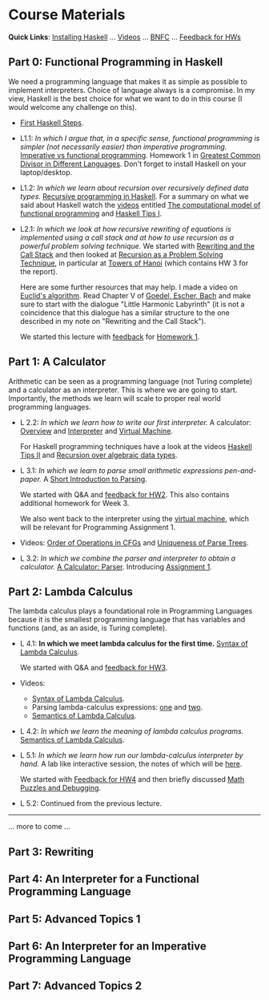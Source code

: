 
# Course Materials

**Quick Links**: [Installing Haskell](https://hackmd.io/@alexhkurz/Hk86XnCzD) ...  [Videos](videos.md) ... [BNFC](BNFC-installation.md) ... [Feedback for HWs](feedback-hw.md)

<!-- [Haskell projects](haskell-projects.md) ...-->

## Part 0: Functional Programming in Haskell

We need a programming language that makes it as simple as possible to implement interpreters. Choice of language always is a compromise. In my view, Haskell is the best choice for what we want to do in this course (I would welcome any challenge on this).

- [First Haskell Steps](https://hackmd.io/@alexhkurz/SJgHGZ_nw).

- L1.1: *In which I argue that, in a specific sense, functional programming is simpler (not necessarily easier) than imperative programming.* [Imperative vs functional programming](https://hackmd.io/@alexhkurz/SJKWvna6U). Homework 1 in [Greatest Common Divisor in Different Languages](https://hackmd.io/@alexhkurz/SkqMtH0sK). Don't forget to install Haskell on your laptop/desktop.


- L1.2: *In which we learn about recursion over recursively defined data types.* [Recursive programming in Haskell](https://hackmd.io/@alexhkurz/H1jUka4Gv). For a summary on what we said about Haskell watch the [videos](videos.md) entitled [The computational model of functional programming](https://youtu.be/u_OMwv8tDVg) and [Haskell Tips I](https://youtu.be/wj0j2HjMw6w).

- L2.1: *In which we look at how recursive rewriting of equations is implemented using a call stack and at how to use recursion as a powerful problem solving technique.* We started with [Rewriting and the Call Stack](https://hackmd.io/@alexhkurz/HJiulVg0U) and then looked at [Recursion as a Problem Solving Technique](https://hackmd.io/@alexhkurz/Sy7M_6yMF), in particular at [Towers of Hanoi](https://hackmd.io/@alexhkurz/rJQwvpyMY) (which contains HW 3 for the report).

    Here are some further resources that may help. I made a video on [Euclid's algorithm](https://youtu.be/ZcJMj0antos). Read Chapter V of [Goedel, Escher, Bach](https://www.physixfan.com/wp-content/files/GEBen.pdf) and make sure to start with the dialogue "Little Harmonic Labyrinth" (it is not a coincidence that this dialogue has a similar structure to the one described in my note on "Rewriting and the Call Stack").

    We started this lecture with [feedback](feedback-hw.md) for [Homework 1](https://hackmd.io/@alexhkurz/SkqMtH0sK).


## Part 1: A Calculator

Arithmetic can be seen as a programming language (not Turing complete) and a calculator as an interpreter. This is where we are going to start. Importantly, the methods we learn will scale to proper real world programming languages.

- L 2.2: *In which we learn how to write our first interpreter.* A calculator: [Overview](https://hackmd.io/@alexhkurz/HkpdXJ1fK) and [Interpreter](https://hackmd.io/@alexhkurz/rJX-i1kzY) and [Virtual Machine](https://hackmd.io/@alexhkurz/H12igXkzK). 

    For Haskell programming techniques have a look at the videos [Haskell Tips II](https://youtu.be/naNLE4GLrTo)
and [Recursion over algebraic data types](https://youtu.be/2YLfJvOtLwA).

- L 3.1: *In which we learn to parse small arithmetic expressions pen-and-paper.* A [Short Introduction to Parsing](https://hackmd.io/@alexhkurz/BkSgRX1GF). 

    We started with Q&A and [feedback for HW2](feedback-hw.md). This also contains additional homework for Week 3.

    We also went back to the interpreter using the [virtual machine](https://hackmd.io/@alexhkurz/H12igXkzK), which will be relevant for Programming Assignment 1.

 
- Videos: [Order of Operations in CFGs](https://youtu.be/jf1xhZSpCvg) and [Uniqueness of Parse Trees](https://youtu.be/3ZLkPwB_c9g).

- L 3.2: *In which we combine the parser and interpreter to obtain a calculator.* [A Calculator: Parser](https://hackmd.io/@alexhkurz/BkqOWbgMF). Introducing [Assignment 1](https://github.com/alexhkurz/programming-languages-2022/blob/main/assignment-1.md).


## Part 2: Lambda Calculus

The lambda calculus plays a foundational role in Programming Languages because it is the smallest programming language that has variables and functions (and, as an aside, is Turing complete).

- L 4.1: **In which we meet lambda calculus for the first time.** [Syntax of Lambda Calculus](https://hackmd.io/@alexhkurz/S1D0yP8Bw).

    We started with Q&A and [feedback for HW3](feedback-hw.md).

- Videos: 
    - [Syntax of Lambda Calculus](https://youtu.be/D0kH1BpNr14).
    - Parsing lambda-calculus expressions:  [one](https://youtu.be/eYstx7uuE6c) and [two](https://youtu.be/yls1NEUlzZA).
    - [Semantics of Lambda Calculus](https://www.youtube.com/watch?v=h4aT42t7v9c#t=0m).

- L 4.2: *In which we learn the meaning of lambda calculus programs.* [Semantics of Lambda Calculus](https://hackmd.io/@alexhkurz/H1e4Nv8Bv).  

- L 5.1: *In which we learn how run our lambda-calculus interpreter by hand.* A lab like interactive session, the notes of which will be [here](https://hackmd.io/@alexhkurz/ByIktUq-i). 

    We started with [Feedback for HW4](feedback-hw.md) and then briefly discussed [Math Puzzles and Debugging](https://hackmd.io/@alexhkurz/rkwDAjAZj).

- L 5.2: Continued from the previous lecture.


---

... more to come ...

<!--
- L 5.1: [Variables, Binding, Scope and Substitution](https://hackmd.io/@alexhkurz/SkQzDC6n7).  

- L 5.2: [Church Encodings](https://hackmd.io/@alexhkurz/SyowcD9XF).  
-->


## Part 3: Rewriting

## Part 4: An Interpreter for a Functional Programming Language

## Part 5: Advanced Topics 1

## Part 6: An Interpreter for an Imperative Programming Language

## Part 7: Advanced Topics 2
